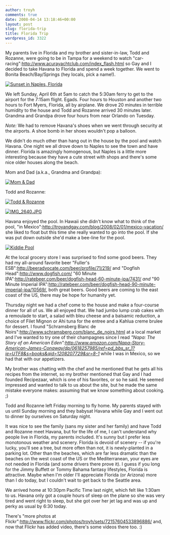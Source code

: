 ```yaml
---
author: troyh
comments: true
date: 2008-04-14 13:18:46+00:00
layout: post
slug: florida-trip
title: Florida Trip
wordpress_id: 3322
---
```


My parents live in Florida and my brother and sister-in-law, Todd and Rozanne, were going to be in Tampa for a weekend to watch  "car-racing":http://www.acurayachtclub.com/index_flash.html so Gay and I decided to take Havana to Florida and spend a week together. We went to Bonita Beach/Bay/Springs (hey locals, pick a name!).

[![Sunset in Naples, Florida](http://farm3.static.flickr.com/2360/2414238806_fedb43ec87.jpg)](http://www.flickr.com/photos/troyh/2414238806/)


<!-- more -->

We left Sunday, April 6th at 5am to catch the 5:30am ferry to get to the airport for the 7:15am flight. Egads. Four hours to Houston and another two hours to Fort Myers, Florida, all by airplane. We drove 20 minutes in terrible humidity to the house and Todd and Rozanne arrived 30 minutes later. Grandma and Grandpa drove four hours from near Orlando on Tuesday.

*Note:* We had to remove Havana's shoes when we went through security at the airports. A shoe bomb in her shoes wouldn't pop a balloon.

We didn't do much other than hang out in the house by the pool and watch Havana. One night we all drove down to Naples to see the town and have dinner. Florida is amazingly homogenous, but Naples is a little more interesting because they have a cute street with shops and there's some nice older houses along the beach.

Mom and Dad (a.k.a., Grandma and Grandpa):

[![Mom & Dad](http://farm3.static.flickr.com/2117/2414232976_ecf68e2790.jpg)](http://www.flickr.com/photos/troyh/2414232976/)

Todd and Rozanne:

[![Todd & Rozanne](http://farm3.static.flickr.com/2035/2414236600_47739cf86b.jpg)](http://www.flickr.com/photos/troyh/2414236600/)

[![IMG_2640.JPG](http://farm4.static.flickr.com/3136/2414805728_bbec18ff84.jpg)](http://www.flickr.com/photos/troyh/2414805728/)

Havana enjoyed the pool. In Hawaii she didn't know what to think of the pool, "in Mexico":http://troyandgay.com/blog/2008/02/01/mexico-vacation/ she liked to float but this time she really wanted to go into the pool. If she was put down outside she'd make a bee-line for the pool.

[![Kiddie Pool](http://farm3.static.flickr.com/2210/2414213396_10d4805466.jpg)](http://www.flickr.com/photos/troyh/2414213396/)

At the local grocery store I was surprised to find some good beers. They had my all-around favorite beer "Fuller's ESB":http://beeradvocate.com/beer/profile/71/219/ and "Dogfish Head":http://www.dogfish.com/ "60 Minute IPA":http://ratebeer.com/beer/dogfish-head-60-minute-ipa/7431/ _and_ "90 Minute Imperial IPA":http://ratebeer.com/beer/dogfish-head-90-minute-imperial-ipa/10569/, both great beers. Good beers are coming to the east coast of the US, there may be hope for humanity yet.

Thursday night we had a chef come to the house and make a four-course dinner for all of us. We all enjoyed that. We had jumbo lump crab cakes with a remoulade to start, a salad with bleu cheese and a balsamic reduction, a choice of Filet Mignon or Ahi tuna for the entree and a Kahlua creme brulee for dessert. I found "Schramsberg Blanc de Noirs":http://www.schramsberg.com/blanc_de_noirs.html at a local market and I've wanted to try one of their champagnes since I read _"Napa: The Story of an American Eden":http://www.amazon.com/Napa-Story-American-James-Conaway/dp/0618257985/ref=pd_bbs_sr_1?ie=UTF8&s=books&qid=1208207729&sr=8-1_ while I was in Mexico, so we had that with our appetizers.

My brother was chatting with the chef and he mentioned that he gets all his recipes from the internet, so my brother mentioned that Gay and I had founded Recipezaar, which is one of his favorites, or so he said. He seemed impressed and wanted to talk to us about the site, but he made the same mistake everyone makes: assuming that we know something about cooking. ;)

Todd and Rozanne left Friday morning to fly home. My parents stayed with us until Sunday morning and they babysat Havana while Gay and I went out to dinner by ourselves on Saturday night.

It was nice to see the family (sans my sister and her family) and have Todd and Rozanne meet Havana, but for the life of me, I can't understand why people live in Florida, my parents included. It's sunny but I prefer less monotonous weather and scenery. Florida is devoid of scenery -- if you're lucky, you'll see a tree, but more often than not, it is newly-planted in a parking lot. Other than the beaches, which are far less dramatic than the beaches on the west coast of the US or the Mediterranean, your eyes are not needed in Florida (and some drivers there prove it). I guess if you long for the Jimmy Buffett or Tommy Bahama fantasy lifestyles, Florida is attractive. Maybe when I'm older I'll appreciate Florida (or Arizona) more than I do today, but I couldn't wait to get back to the Seattle area.

We arrived home at 10:30pm Pacific Time last night, which felt like 1:30am to us. Havana only got a couple hours of sleep on the plane so she was very tired and went right to sleep, but she got over her jet lag and was up and perky as usual by 6:30 today.

There's "more photos at Flickr":http://www.flickr.com/photos/troyh/sets/72157604533896886/ and, now that Flickr has added video, there's some videos there too. :)
